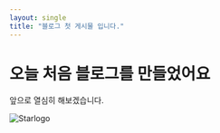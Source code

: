 ```yaml
---
layout: single
title: "블로그 첫 게시물 입니다."
---
```


# 오늘 처음 블로그를 만들었어요 
앞으로 열심히 해보겠습니다.

![Starlogo](C:\Users\JeonSooMin\Documents\GitHub\dalcheonroadhead-github-blog\dalcheonroadhead.github.io\images\2023-12-13-first\Starlogo.png)
